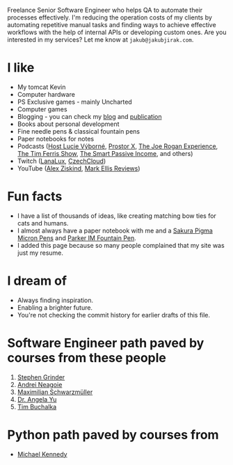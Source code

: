 Freelance Senior Software Engineer who helps QA to automate their processes effectively. I'm reducing the operation costs of my clients by automating repetitive manual tasks and finding ways to achieve effective workflows with the help of internal APIs or developing custom ones. Are you interested in my services? Let me know at `jakub@jakubjirak.com`.

# I like

- My tomcat Kevin
- Computer hardware
- PS Exclusive games - mainly Uncharted
- Computer games
- Blogging - you can check my [blog](https://jakubjirak.medium.com) and [publication](https://medium.com/skilledthree)
- Books about personal development 
- Fine needle pens & classical fountain pens
- Paper notebooks for notes
- Podcasts ([Host Lucie Výborné](https://radiozurnal.rozhlas.cz/host-lucie-vyborne-5997483), [Prostor X](https://www.reflex.cz/kategorie/7220/prostor-x), [The Joe Rogan Experience](https://open.spotify.com/show/4rOoJ6Egrf8K2IrywzwOMk), [The Tim Ferris Show](https://tim.blog/podcast/), [The Smart Passive Income](https://www.smartpassiveincome.com/shows/spi/), and others)
- Twitch ([LanaLux](https://www.twitch.tv/lana_lux), [CzechCloud](https://www.twitch.tv/czechcloud))
- YouTube ([Alex Ziskind](https://www.youtube.com/c/alexanderziskind), [Mark Ellis Reviews](https://www.youtube.com/channel/UCwwuSBYcErVlOpveYubHv4g))

# Fun facts

- I have a list of thousands of ideas, like creating matching bow ties for cats and humans.
- I almost always have a paper notebook with me and a [Sakura Pigma Micron Pens](https://amzn.to/3jgQiIs) and [Parker IM Fountain Pen](https://amzn.to/3Je7jh1).
- I added this page because so many people complained that my site was just my resume.

# I dream of

- Always finding inspiration.
- Enabling a brighter future.
- You're not checking the commit history for earlier drafts of this file.

# Software Engineer path paved by courses from these people

1. [Stephen Grinder](https://www.udemy.com/user/sgslo/)
2. [Andrei Neagoie](https://www.udemy.com/user/andrei-neagoie/)
3. [Maximilian Schwarzmüller](https://www.udemy.com/user/maximilian-schwarzmuller/)
4. [Dr. Angela Yu](https://www.udemy.com/user/4b4368a3-b5c8-4529-aa65-2056ec31f37e/)
5. [Tim Buchalka](https://www.udemy.com/user/timbuchalka/)

# Python path paved by courses from
- [Michael Kennedy](https://talkpython.fm/)
